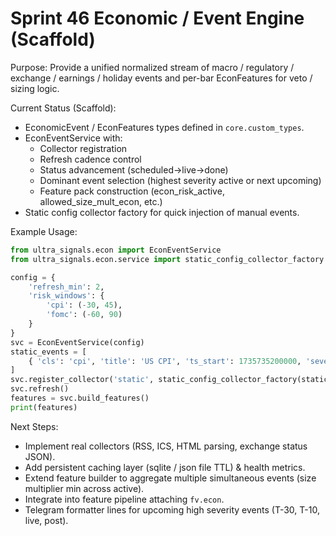Sprint 46 Economic / Event Engine (Scaffold)
===========================================

Purpose: Provide a unified normalized stream of macro / regulatory / exchange / earnings / holiday events and per-bar EconFeatures for veto / sizing logic.

Current Status (Scaffold):
 - EconomicEvent / EconFeatures types defined in `core.custom_types`.
 - EconEventService with:
     * Collector registration
     * Refresh cadence control
     * Status advancement (scheduled->live->done)
     * Dominant event selection (highest severity active or next upcoming)
     * Feature pack construction (econ_risk_active, allowed_size_mult_econ, etc.)
 - Static config collector factory for quick injection of manual events.

Example Usage:
```python
from ultra_signals.econ import EconEventService
from ultra_signals.econ.service import static_config_collector_factory

config = {
    'refresh_min': 2,
    'risk_windows': {
        'cpi': (-30, 45),
        'fomc': (-60, 90)
    }
}
svc = EconEventService(config)
static_events = [
    { 'cls': 'cpi', 'title': 'US CPI', 'ts_start': 1735735200000, 'severity': 'high'},
]
svc.register_collector('static', static_config_collector_factory(static_events))
svc.refresh()
features = svc.build_features()
print(features)
```

Next Steps:
 - Implement real collectors (RSS, ICS, HTML parsing, exchange status JSON).
 - Add persistent caching layer (sqlite / json file TTL) & health metrics.
 - Extend feature builder to aggregate multiple simultaneous events (size multiplier min across active).
 - Integrate into feature pipeline attaching `fv.econ`.
 - Telegram formatter lines for upcoming high severity events (T-30, T-10, live, post).
